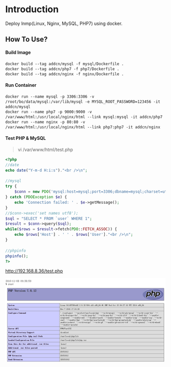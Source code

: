 # Introduction

Deploy lnmp(Linux, Nginx, MySQL, PHP7) using docker.

## How To Use?

#### Build Image

```
docker build --tag addcn/mysql -f mysql/Dockerfile .
docker build --tag addcn/php7 -f php7/Dockerfile .
docker build --tag addcn/nginx -f nginx/Dockerfile .
```

#### Run Container

```
docker run --name mysql -p 3306:3306 -v /root/bo/data/mysql:/var/lib/mysql -e MYSQL_ROOT_PASSWORD=123456 -it addcn/mysql
docker run --name php7 -p 9000:9000 -v /var/www/html:/usr/local/nginx/html --link mysql:mysql -it addcn/php7
docker run --name nginx -p 80:80 -v /var/www/html:/usr/local/nginx/html --link php7:php7 -it addcn/nginx
```

#### Test PHP & MySQL

> vi /var/www/html/test.php

```php
<?php
//date
echo date("Y-m-d H:i:s")."<br />\n";

//mysql
try {
    $conn = new PDO('mysql:host=mysql;port=3306;dbname=mysql;charset=utf8', 'root', '123456');
} catch (PDOException $e) {
    echo 'Connection failed: ' . $e->getMessage();
}
//$conn->exec('set names utf8');
$sql = "SELECT * FROM `user` WHERE 1";
$result = $conn->query($sql);
while($rows = $result->fetch(PDO::FETCH_ASSOC)) {
    echo $rows['Host'] . ' ' . $rows['User']."<br />\n";
}

//phpinfo
phpinfo();
?>
```

http://192.168.8.36/test.php


![docker-lnmp][1]

  [1]: docs/docker-lnmp.png